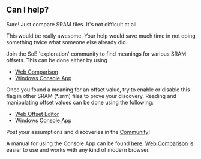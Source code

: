 ## Can I help?

Sure! Just compare SRAM files. It's not difficult at all.

This would be really awesome. Your help would save much time in not doing something twice what someone else already did.

Join the SoE 'exploration' community to find meanings for various SRAM offsets.
This can be done either by using 

* [Web Comparison](compare)
* [Windows Console App](p?c=downloads)

Once you found a meaning for an offset value, try to enable or disable this flag in other SRAM (*.srm) files to prove your discovery. 
Reading and manipulating offset values can be done using the following: 

* [Web Offset Editor](offset)
* [Windows Console App](p?c=downloads)

Post your assumptions and discoveries in the [Community](p?c=community)!

A manual for using the Console App can be found [here](p?c=Manual). [Web Comparison](compare) is easier to use and works with any kind of modern browser.

